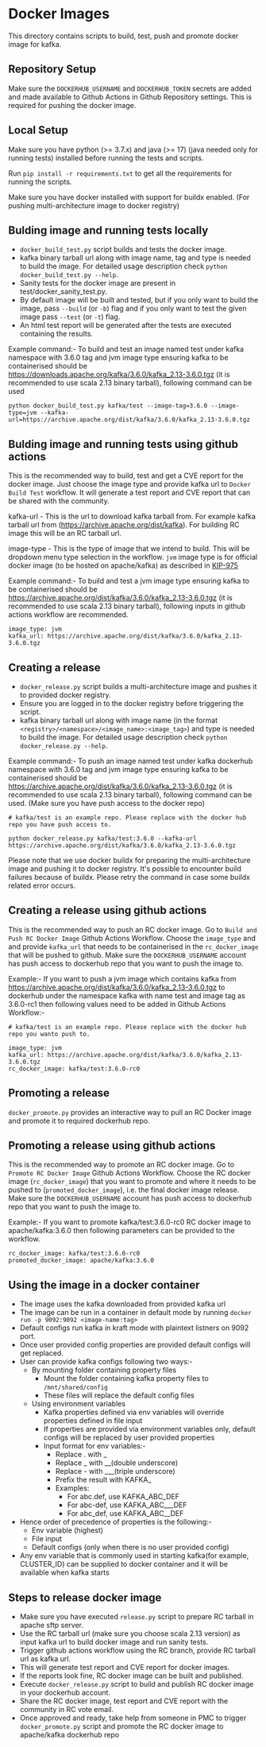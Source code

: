 Docker Images
=============

This directory contains scripts to build, test, push and promote docker image for kafka.

Repository Setup
----------------
Make sure the `DOCKERHUB_USERNAME` and `DOCKERHUB_TOKEN` secrets are added and made available to Github Actions in Github Repository settings. This is required for pushing the docker image.

Local Setup
-----------
Make sure you have python (>= 3.7.x) and java (>= 17) (java needed only for running tests) installed before running the tests and scripts.

Run `pip install -r requirements.txt` to get all the requirements for running the scripts.

Make sure you have docker installed with support for buildx enabled. (For pushing multi-architecture image to docker registry)

Bulding image and running tests locally
---------------------------------------
- `docker_build_test.py` script builds and tests the docker image.
- kafka binary tarball url along with image name, tag and type is needed to build the image. For detailed usage description check `python docker_build_test.py --help`.
- Sanity tests for the docker image are present in test/docker_sanity_test.py.
- By default image will be built and tested, but if you only want to build the image, pass `--build` (or `-b`) flag and if you only want to test the given image pass `--test` (or `-t`) flag.
- An html test report will be generated after the tests are executed containing the results.

Example command:-
To build and test an image named test under kafka namespace with 3.6.0 tag and jvm image type ensuring kafka to be containerised should be https://downloads.apache.org/kafka/3.6.0/kafka_2.13-3.6.0.tgz (it is recommended to use scala 2.13 binary tarball), following command can be used
```
python docker_build_test.py kafka/test --image-tag=3.6.0 --image-type=jvm --kafka-url=https://archive.apache.org/dist/kafka/3.6.0/kafka_2.13-3.6.0.tgz
```

Bulding image and running tests using github actions
----------------------------------------------------
This is the recommended way to build, test and get a CVE report for the docker image.
Just choose the image type and provide kafka url to `Docker Build Test` workflow. It will generate a test report and CVE report that can be shared with the community.

kafka-url - This is the url to download kafka tarball from. For example kafka tarball url from (https://archive.apache.org/dist/kafka). For building RC image this will be an RC tarball url.

image-type - This is the type of image that we intend to build. This will be dropdown menu type selection in the workflow. `jvm` image type is for official docker image (to be hosted on apache/kafka) as described in [KIP-975](https://cwiki.apache.org/confluence/display/KAFKA/KIP-975%3A+Docker+Image+for+Apache+Kafka)

Example command:-
To build and test a jvm image type ensuring kafka to be containerised should be https://archive.apache.org/dist/kafka/3.6.0/kafka_2.13-3.6.0.tgz (it is recommended to use scala 2.13 binary tarball), following inputs in github actions workflow are recommended.
```
image_type: jvm
kafka_url: https://archive.apache.org/dist/kafka/3.6.0/kafka_2.13-3.6.0.tgz
```

Creating a release
------------------
- `docker_release.py` script builds a multi-architecture image and pushes it to provided docker registry.
- Ensure you are logged in to the docker registry before triggering the script.
- kafka binary tarball url along with image name (in the format `<registry>/<namespace>/<image_name>:<image_tag>`) and type is needed to build the image. For detailed usage description check `python docker_release.py --help`.

Example command:-
To push an image named test under kafka dockerhub namespace with 3.6.0 tag and jvm image type ensuring kafka to be containerised should be https://archive.apache.org/dist/kafka/3.6.0/kafka_2.13-3.6.0.tgz (it is recommended to use scala 2.13 binary tarball), following command can be used. (Make sure you have push access to the docker repo)
```
# kafka/test is an example repo. Please replace with the docker hub repo you have push access to.

python docker_release.py kafka/test:3.6.0 --kafka-url https://archive.apache.org/dist/kafka/3.6.0/kafka_2.13-3.6.0.tgz
```

Please note that we use docker buildx for preparing the multi-architecture image and pushing it to docker registry. It's possible to encounter build failures because of buildx. Please retry the command in case some buildx related error occurs.

Creating a release using github actions
---------------------------------------
This is the recommended way to push an RC docker image.
Go to `Build and Push RC Docker Image` Github Actions Workflow.
Choose the `image_type` and and provide `kafka_url` that needs to be containerised in the `rc_docker_image` that will be pushed to github.
Make sure the `DOCKERHUB_USERNAME` account has push access to dockerhub repo that you want to push the image to.

Example:-
If you want to push a jvm image which contains kafka from https://archive.apache.org/dist/kafka/3.6.0/kafka_2.13-3.6.0.tgz to dockerhub under the namespace kafka with name test and image tag as 3.6.0-rc1 then following values need to be added in Github Actions Workflow:-
```
# kafka/test is an example repo. Please replace with the docker hub repo you wanto push to.

image_type: jvm
kafka_url: https://archive.apache.org/dist/kafka/3.6.0/kafka_2.13-3.6.0.tgz
rc_docker_image: kafka/test:3.6.0-rc0
```

Promoting a release
-------------------
`docker_promote.py` provides an interactive way to pull an RC Docker image and promote it to required dockerhub repo.

Promoting a release using github actions
----------------------------------------
This is the recommended way to promote an RC docker image.
Go to `Promote RC Docker Image` Github Actions Workflow.
Choose the RC docker image (`rc_docker_image`) that you want to promote and where it needs to be pushed to (`promoted_docker_image`), i.e. the final docker image release. 
Make sure the `DOCKERHUB_USERNAME` account has push access to dockerhub repo that you want to push the image to.

Example:-
If you want to promote kafka/test:3.6.0-rc0 RC docker image to apache/kafka:3.6.0 then following parameters can be provided to the workflow.
```
rc_docker_image: kafka/test:3.6.0-rc0
promoted_docker_image: apache/kafka:3.6.0
```

Using the image in a docker container
-------------------------------------
- The image uses the kafka downloaded from provided kafka url
- The image can be run in a container in default mode by running
`docker run -p 9092:9092 <image-name:tag>`
- Default configs run kafka in kraft mode with plaintext listners on 9092 port.
- Once user provided config properties are provided default configs will get replaced.
- User can provide kafka configs following two ways:-
    - By mounting folder containing property files
        - Mount the folder containing kafka property files to `/mnt/shared/config`
        - These files will replace the default config files
    - Using environment variables
        - Kafka properties defined via env variables will override properties defined in file input
        - If properties are provided via environment variables only, default configs will be replaced by user provided properties
        - Input format for env variables:-
            - Replace . with _
            - Replace _ with __(double underscore)
            - Replace - with ___(triple underscore)
            - Prefix the result with KAFKA_
            - Examples:
                - For abc.def, use KAFKA_ABC_DEF
                - For abc-def, use KAFKA_ABC___DEF
                - For abc_def, use KAFKA_ABC__DEF
- Hence order of precedence of properties is the following:-
    - Env variable (highest)
    - File input
    - Default configs (only when there is no user provided config)
- Any env variable that is commonly used in starting kafka(for example, CLUSTER_ID) can be supplied to docker container and it will be available when kafka starts

Steps to release docker image
-----------------------------
- Make sure you have executed `release.py` script to prepare RC tarball in apache sftp server.
- Use the RC tarball url (make sure you choose scala 2.13 version) as input kafka url to build docker image and run sanity tests.
- Trigger github actions workflow using the RC branch, provide RC tarball url as kafka url.
- This will generate test report and CVE report for docker images.
- If the reports look fine, RC docker image can be built and published.
- Execute `docker_release.py` script to build and publish RC docker image in your dockerhub account.
- Share the RC docker image, test report and CVE report with the community in RC vote email.
- Once approved and ready, take help from someone in PMC to trigger `docker_promote.py` script and promote the RC docker image to apache/kafka dockerhub repo
